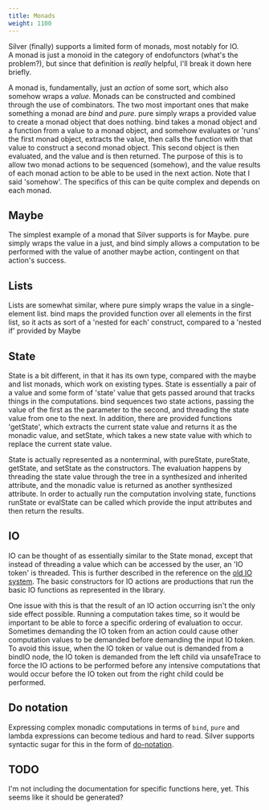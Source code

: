 ```yaml
---
title: Monads
weight: 1100
---
```


Silver (finally) supports a limited form of monads, most notably for IO.  
A monad is just a monoid in the category of endofunctors (what's the problem?), but since that definition is *really* helpful, I'll break it down here briefly.

A monad is, fundamentally, just an *action* of some sort, which also somehow wraps a *value*.  Monads can be constructed and combined through the use of combinators.  The two most important ones that make something a monad are *bind* and *pure*.  pure simply wraps a provided value to create a monad object that does nothing.  bind takes a monad object and a function from a value to a monad object, and somehow evaluates or 'runs' the first monad object, extracts the value, then calls the function with that value to construct a second monad object.  This second object is then evaluated, and the value and is then returned.  The purpose of this is to allow two monad actions to be sequenced (somehow), and the value results of each monad action to be able to be used in the next action.  Note that I said 'somehow'.  The specifics of this can be quite complex and depends on each monad.  

## Maybe
The simplest example of a monad that Silver supports is for Maybe.  pure simply wraps the value in a just, and bind simply allows a computation to be performed with the value of another maybe action, contingent on that action's success.  

## Lists
Lists are somewhat similar, where pure simply wraps the value in a single-element list.  bind maps the provided function over all elements in the first list, so it acts as sort of a 'nested for each' construct, compared to a 'nested if' provided by Maybe

## State
State is a bit different, in that it has its own type, compared with the maybe and list monads, which work on existing types.  State is essentially a pair of a value and some form of 'state' value that gets passed around that tracks things in the computations.  bind sequences two state actions, passing the value of the first as the parameter to the second, and threading the state value from one to the next.  In addition, there are provided functions 'getState', which extracts the current state value and returns it as the monadic value, and setState, which takes a new state value with which to replace the current state value.  

State is actually represented as a nonterminal, with pureState, pureState, getState, and setState as the constructors. The evaluation happens by threading the state value through the tree in a synthesized and inherited attribute, and the monadic value is returned as another synthesized attribute.  In order to actually run the computation involving state, functions runState or evalState can be called which provide the input attributes and then return the results. 

## IO
IO can be thought of as essentially similar to the State monad, except that instead of threading a value which can be accessed by the user, an 'IO token' is threaded.  This is further described in the reference on the [old IO system](/silver/concepts/io/).  The basic constructors for IO actions are productions that run the basic IO functions as represented in the library.  

One issue with this is that the result of an IO action occurring isn't the only side effect possible.  Running a computation takes time, so it would be important to be able to force a specific ordering of evaluation to occur.  Sometimes demanding the IO token from an action could cause other computation values to be demanded before demanding the input IO token.  To avoid this issue, when the IO token or value out is demanded from a bindIO node, the IO token is demanded from the left child via unsafeTrace to force the IO actions to be performed before any intensive computations that would occur before the IO token out from the right child could be performed.  

## Do notation
Expressing complex monadic computations in terms of `bind`, `pure` and lambda expressions can become tedious and hard to read.
Silver supports syntactic sugar for this in the form of [do-notation](/content/silver/ref/expr/do).

## TODO
I'm not including the documentation for specific functions here, yet.  This seems like it should be generated?  
